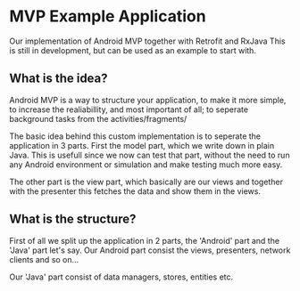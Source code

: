 # MVP Example Application
Our implementation of Android MVP together with Retrofit and RxJava
This is still in development, but can be used as an example to start with. 

## What is the idea?
Android MVP is a way to structure your application, to make it more simple, to increase the realiabillity, and most important of all;
to seperate background tasks from the activities/fragments/ 

The basic idea behind this custom implementation is to seperate the application in 3 parts. First the model part, which we write down in plain Java.
This is usefull since we now can test that part, without the need to run any Android environment or simulation and make testing much more easy.

The other part is the view part, which basically are our views and together with the presenter this fetches the data and show them in the views.

## What is the structure?
First of all we split up the application in 2 parts, the 'Android' part and the 'Java' part let's say.
Our Android part consist the views, presenters, network clients and so on...

Our 'Java' part consist of data managers, stores, entities etc. 
